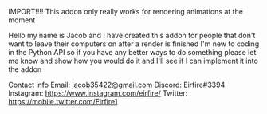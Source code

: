 IMPORT!!!!
This addon only really works for rendering animations at the moment 

Hello my name is Jacob and I have created this addon for people that don't want to leave their computers on after a render is finished I'm new to coding in the Python API so if you have any better ways to do something please let me know and show how you would do it and I'll see if I can implement it into the addon

Contact info
Email: jacob35422@gmail.com
Discord: Eirfire#3394
Instagram: https://www.instagram.com/eirfire/
Twitter: https://mobile.twitter.com/Eirfire1
